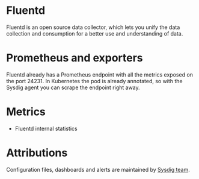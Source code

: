 # Fluentd
Fluentd is an open source data collector, which lets you unify the data collection and consumption for a better use and understanding of data.


# Prometheus and exporters
Fluentd already has a Prometheus endpoint with all the metrics exposed on the port 24231. In Kubernetes the pod is already annotated, so with the Sysdig agent you can scrape the endpoint right away.

# Metrics
- Fluentd internal statistics

# Attributions
Configuration files, dashboards and alerts are maintained by [Sysdig team](https://sysdig.com/).